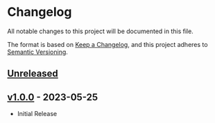 # Changelog

All notable changes to this project will be documented in this file.

The format is based on [Keep a Changelog](https://keepachangelog.com/en/1.0.0/),
and this project adheres to [Semantic Versioning](https://semver.org/spec/v2.0.0.html).

## [Unreleased]

## [v1.0.0] - 2023-05-25

- Initial Release

[unreleased]: https://github.com/nim65s/rfrx/compare/v1.0.0...HEAD
[v1.0.0]: https://github.com/nim65s/rfrx/releases/tag/v1.0.0
